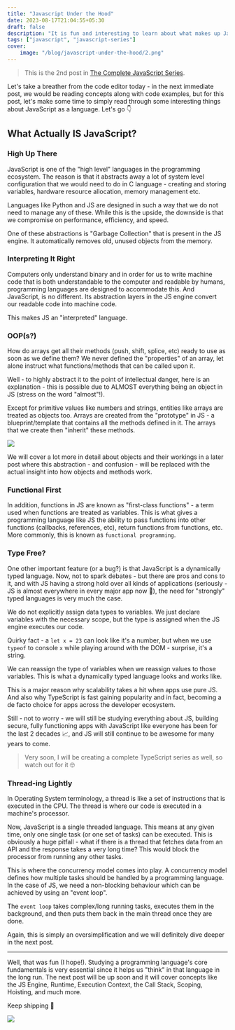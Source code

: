 ```yaml
---
title: "Javascript Under the Hood"
date: 2023-08-17T21:04:55+05:30
draft: false
description: "It is fun and interesting to learn about what makes up JavaScript's building blocks as a language."
tags: ["javascript", "javascript-series"]
cover:
    image: "/blog/javascript-under-the-hood/2.png"
---
```


> This is the 2nd post in [The Complete JavaScript Series](https://vinoo.in/tags/javascript-series/).

Let's take a breather from the code editor today - in the next immediate post, we would be reading concepts along with code examples, but for this post, let's make some time to simply read through some interesting things about JavaScript as a language. Let's go 👇

## What Actually IS JavaScript?

### High Up There

JavaScript is one of the "high level" languages in the programming ecosystem. The reason is that it abstracts away a lot of system level configuration that we would need to do in C language - creating and storing variables, hardware resource allocation, memory management etc.

Languages like Python and JS are designed in such a way that we do not need to manage any of these. While this is the upside, the downside is that we compromise on performance, efficiency, and speed.

One of these abstractions is "Garbage Collection" that is present in the JS engine. It automatically removes old, unused objects from the memory.

### Interpreting It Right

Computers only understand binary and in order for us to write machine code that is both understandable to the computer and readable by humans, programming languages are designed to accommodate this. And JavaScript, is no different. Its abstraction layers in the JS engine convert our readable code into machine code.

This makes JS an "interpreted" language.

### OOP(s?)

How do arrays get all their methods (push, shift, splice, etc) ready to use as soon as we define them? We never defined the "properties" of an array, let alone instruct what functions/methods that can be called upon it.

Well - to highly abstract it to the point of intellectual danger, here is an explanation - this is possible due to ALMOST everything being an object in JS (stress on the word "almost"!).

Except for primitive values like numbers and strings, entities like arrays are treated as objects too. Arrays are created from the "prototype" in JS - a blueprint/template that contains all the methods defined in it. The arrays that we create then "inherit" these methods.

![](https://cdn.hashnode.com/res/hashnode/image/upload/v1692294741492/d875f852-1a15-4897-a32c-037d5df2e49a.gif)

We will cover a lot more in detail about objects and their workings in a later post where this abstraction - and confusion - will be replaced with the actual insight into how objects and methods work.

### Functional First

In addition, functions in JS are known as "first-class functions" - a term used when functions are treated as variables. This is what gives a programming language like JS the ability to pass functions into other functions (callbacks, references, etc), return functions from functions, etc. More commonly, this is known as `functional programming`.

### Type Free?

One other important feature (or a bug?) is that JavaScript is a dynamically typed language. Now, not to spark debates - but there are pros and cons to it, and with JS having a strong hold over all kinds of applications (seriously - JS is almost everywhere in every major app now 🥲), the need for "strongly" typed languages is very much the case.

We do not explicitly assign data types to variables. We just declare variables with the necessary scope, but the type is assigned when the JS engine executes our code.

Quirky fact - a `let x = 23` can look like it's a number, but when we use `typeof` to console `x` while playing around with the DOM - surprise, it's a string.

We can reassign the type of variables when we reassign values to those variables. This is what a dynamically typed language looks and works like.

This is a major reason why scalability takes a hit when apps use pure JS. And also why TypeScript is fast gaining popularity and in fact, becoming a de facto choice for apps across the developer ecosystem.

Still - not to worry - we will still be studying everything about JS, building secure, fully functioning apps with JavaScript like everyone has been for the last 2 decades 📈, and JS will still continue to be awesome for many years to come.

> Very soon, I will be creating a complete TypeScript series as well, so watch out for it 🤓

### Thread-ing Lightly

In Operating System terminology, a thread is like a set of instructions that is executed in the CPU. The thread is where our code is executed in a machine's processor.

Now, JavaScript is a single threaded language. This means at any given time, only one single task (or one set of tasks) can be executed. This is obviously a huge pitfall - what if there is a thread that fetches data from an API and the response takes a very long time? This would block the processor from running any other tasks.

This is where the concurrency model comes into play. A concurrency model defines how multiple tasks should be handled by a programming language. In the case of JS, we need a non-blocking behaviour which can be achieved by using an "event loop".

The `event loop` takes complex/long running tasks, executes them in the background, and then puts them back in the main thread once they are done.

Again, this is simply an oversimplification and we will definitely dive deeper in the next post.

---

Well, that was fun (I hope!). Studying a programming language's core fundamentals is very essential since it helps us "think" in that language in the long run. The next post will be up soon and it will cover concepts like the JS Engine, Runtime, Execution Context, the Call Stack, Scoping, Hoisting, and much more.

Keep shipping 🚀

![](https://cdn.hashnode.com/res/hashnode/image/upload/v1692295179658/d48d278b-a926-4cee-a16e-14b93c46693f.gif)